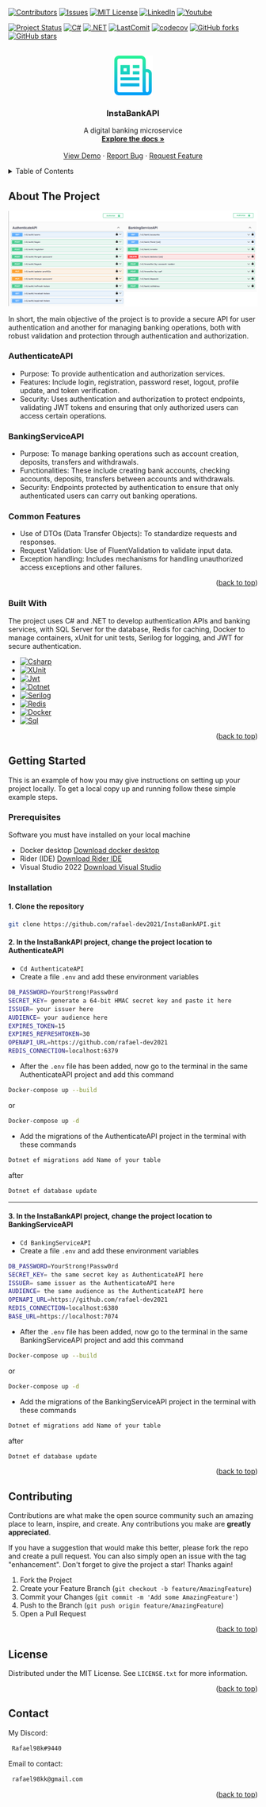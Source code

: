 <!-- Improved compatibility of back to top link: See: https://github.com/othneildrew/Best-README-Template/pull/73 -->
<a id="readme-top"></a>
<!--
*** Thanks for checking out the Best-README-Template. If you have a suggestion
*** that would make this better, please fork the repo and create a pull request
*** or simply open an issue with the tag "enhancement".
*** Don't forget to give the project a star!
*** Thanks again! Now go create something AMAZING! :D
-->



<!-- PROJECT SHIELDS -->
<!--
*** I'm using markdown "reference style" links for readability.
*** Reference links are enclosed in brackets [ ] instead of parentheses ( ).
*** See the bottom of this document for the declaration of the reference variables
*** for contributors-url, forks-url, etc. This is an optional, concise syntax you may use.
*** https://www.markdownguide.org/basic-syntax/#reference-style-links
-->
[![Contributors][contributors-shield]][contributors-url]
[![Issues][issues-shield]][issues-url]
[![MIT License][license-shield]][license-url]
[![LinkedIn][linkedin-shield]][linkedin-url] 
[![Youtube][youtube-shield]][youtube-url] 

[![Project Status][Project-Shield]][Project-url]
[![C#][CSharp-Shield]][CSharp-url]
[![.NET][DotNET-Shield]][DotNET-url]
[![LastComit][LastCommit-Shield]][LastCommit-Url]
[![codecov](https://codecov.io/gh/rafael-dev2021/InstaBankAPI/graph/badge.svg?token=WHWXH2Z2B5)](https://codecov.io/gh/rafael-dev2021/InstaBankAPI)
[![GitHub forks](https://img.shields.io/github/forks/rafael-dev2021/InstaBankAPI?style=social)](https://github.com/rafael-dev2021/InstaBankAPI/network/members)
[![GitHub stars](https://img.shields.io/github/stars/rafael-dev2021/InstaBankAPI?style=social)](https://github.com/rafael-dev2021/InstaBankAPI/stargazers)

<!-- PROJECT LOGO -->
<br />
<div align="center">
  <a href="https://github.com/rafael-dev2021/InstaBankAPI">
    <img src="logo.png" alt="Logo" width="80" height="80">
  </a>

<h3 align="center">InstaBankAPI</h3>

  <p align="center">
    A digital banking microservice
    <br />
    <a href="https://github.com/rafael-dev2021/InstaBankAPI"><strong>Explore the docs »</strong></a>
    <br />
    <br />
    <a href="https://github.com/rafael-dev2021/InstaBankAPI">View Demo</a>
    ·
    <a href="https://github.com/rafael-dev2021/InstaBankAPI/issues/new?labels=bug&template=bug-report---.md">Report Bug</a>
    ·
    <a href="https://github.com/rafael-dev2021/InstaBankAPI/issues/new?labels=enhancement&template=feature-request---.md">Request Feature</a>
  </p>
</div>



<!-- TABLE OF CONTENTS -->
<details>
  <summary>Table of Contents</summary>
  <ol>
    <li>
      <a href="#about-the-project">About The Project</a>
      <ul>
        <li><a href="#built-with">Built With</a></li>
      </ul>
    </li>
    <li>
      <a href="#getting-started">Getting Started</a>
      <ul>
        <li><a href="#prerequisites">Prerequisites</a></li>
        <li><a href="#installation">Installation</a></li>
      </ul>
    </li>
    <li><a href="#contributing">Contributing</a></li>
    <li><a href="#license">License</a></li>
    <li><a href="#contact">Contact</a></li>
  </ol>
</details>



<!-- ABOUT THE PROJECT -->
## About The Project

[![Product Name Screen Shot][product-screenshot]](https://www.linkedin.com/in/rafael-s-a79314207)

<p>In short, the main objective of the project is to provide a secure API for user authentication and another for managing banking operations, both with robust validation and protection through authentication and authorization.</p>

<h3>AuthenticateAPI</h3>

 * Purpose: To provide authentication and authorization services.
 * Features: Include login, registration, password reset, logout, profile update, and token verification.
 * Security: Uses authentication and authorization to protect endpoints, validating JWT tokens and ensuring that only authorized users can access certain operations.

<h3>BankingServiceAPI</h3>

 * Purpose: To manage banking operations such as account creation, deposits, transfers and withdrawals.
 * Functionalities: These include creating bank accounts, checking accounts, deposits, transfers between accounts and withdrawals.
 * Security: Endpoints protected by authentication to ensure that only authenticated users can carry out banking operations.

<h3>Common Features</h3>

 * Use of DTOs (Data Transfer Objects): To standardize requests and responses.
 * Request Validation: Use of FluentValidation to validate input data.
 * Exception handling: Includes mechanisms for handling unauthorized access exceptions and other failures.
<p align="right">(<a href="#readme-top">back to top</a>)</p>



### Built With

<p>The project uses C# and .NET to develop authentication APIs and banking services, with SQL Server for the database, Redis for caching, Docker to manage containers, xUnit for unit tests, Serilog for logging, and JWT for secure authentication.</p>

* [![Csharp][Csharp.io]][Csharp-url]
* [![XUnit][XUnit.com]][XUnit-url]
* [![Jwt][Jwt.com]][Jwt-url]
* [![Dotnet][Dotnet.io]][Dotnet-url]
* [![Serilog][Serilog.com]][Serilog-url]
* [![Redis][Redis.dev]][Redis-url]
* [![Docker][Docker.com]][Docker-url]
* [![Sql][Sql.io]][Sql-url]

<p align="right">(<a href="#readme-top">back to top</a>)</p>



<!-- GETTING STARTED -->
## Getting Started

This is an example of how you may give instructions on setting up your project locally.
To get a local copy up and running follow these simple example steps.

### Prerequisites

Software you must have installed on your local machine

 * Docker desktop [Download docker desktop](https://www.docker.com/products/docker-desktop/)
 * Rider (IDE) [Download Rider IDE](https://www.jetbrains.com/pt-br/rider/download/#section=windows)
 * Visual Studio 2022 [Download Visual Studio](https://visualstudio.microsoft.com/pt-br/downloads/)

### Installation

#### 1. Clone the repository
   ```sh
   git clone https://github.com/rafael-dev2021/InstaBankAPI.git
   ```
#### 2. In the InstaBankAPI project, change the project location to AuthenticateAPI <br>
  * `Cd AuthenticateAPI` <br>
  * Create a file `.env` and add these environment variables <br>
   ```sh
   DB_PASSWORD=YourStrong!Passw0rd
   SECRET_KEY= generate a 64-bit HMAC secret key and paste it here
   ISSUER= your issuer here
   AUDIENCE= your audience here
   EXPIRES_TOKEN=15
   EXPIRES_REFRESHTOKEN=30
   OPENAPI_URL=https://github.com/rafael-dev2021
   REDIS_CONNECTION=localhost:6379
   ```
  
  * After the `.env` file has been added, now go to the terminal in the same AuthenticateAPI project and add this command <br>
   ```sh
   Docker-compose up --build
   ```
   or
   ```sh
   Docker-compose up -d
   ```
   
  * Add the migrations of the AuthenticateAPI project in the terminal with these commands <br>
   ```sh
   Dotnet ef migrations add Name of your table
   ```
   after
   ```sh
   Dotnet ef database update
   ```
<hr>

#### 3. In the InstaBankAPI project, change the project location to BankingServiceAPI <br>
  * `Cd BankingServiceAPI` <br>
  * Create a file `.env` and add these environment variables <br>
   ```sh
   DB_PASSWORD=YourStrong!Passw0rd
   SECRET_KEY= the same secret key as AuthenticateAPI here
   ISSUER= same issuer as the AuthenticateAPI here
   AUDIENCE= the same audience as the AuthenticateAPI here
   OPENAPI_URL=https://github.com/rafael-dev2021
   REDIS_CONNECTION=localhost:6380
   BASE_URL=https://localhost:7074
   ```
  * After the `.env` file has been added, now go to the terminal in the same BankingServiceAPI project and add this command <br>
   ```sh
   Docker-compose up --build
   ```
   or
   ```sh
   Docker-compose up -d
   ```
  * Add the migrations of the BankingServiceAPI project in the terminal with these commands <br>
   ```sh
   Dotnet ef migrations add Name of your table
   ```
   after
   ```sh
   Dotnet ef database update
   ```
<p align="right">(<a href="#readme-top">back to top</a>)</p>


<!-- CONTRIBUTING -->
## Contributing

Contributions are what make the open source community such an amazing place to learn, inspire, and create. Any contributions you make are **greatly appreciated**.

If you have a suggestion that would make this better, please fork the repo and create a pull request. You can also simply open an issue with the tag "enhancement".
Don't forget to give the project a star! Thanks again!

1. Fork the Project
2. Create your Feature Branch (`git checkout -b feature/AmazingFeature`)
3. Commit your Changes (`git commit -m 'Add some AmazingFeature'`)
4. Push to the Branch (`git push origin feature/AmazingFeature`)
5. Open a Pull Request

<p align="right">(<a href="#readme-top">back to top</a>)</p>



<!-- LICENSE -->
## License

Distributed under the MIT License. See `LICENSE.txt` for more information.

<p align="right">(<a href="#readme-top">back to top</a>)</p>



<!-- CONTACT -->
## Contact

My Discord:
```sh
 Rafael98k#9440
```
Email to contact: 
```sh
 rafael98kk@gmail.com
```

<p align="right">(<a href="#readme-top">back to top</a>)</p>


<!-- MARKDOWN LINKS & IMAGES -->
<!-- https://www.markdownguide.org/basic-syntax/#reference-style-links -->
[contributors-shield]: https://img.shields.io/github/contributors/rafael-dev2021/InstaBankAPI.svg?style=for-the-badge
[contributors-url]: https://github.com/rafael-dev2021/InstaBankAPI/graphs/contributors
[issues-shield]: https://img.shields.io/github/issues/rafael-dev2021/InstaBankAPI.svg?style=for-the-badge
[issues-url]: https://github.com/rafael-dev2021/InstaBankAPI/issues
[license-shield]: https://img.shields.io/github/license/rafael-dev2021/InstaBankAPI.svg?style=for-the-badge
[license-url]: https://github.com/rafael-dev2021/InstaBankAPI/blob/main/LICENSE.txt
[linkedin-shield]: https://img.shields.io/badge/LinkedIn-0077B5?style=for-the-badge&logo=linkedin&logoColor=white
[linkedin-url]: https://www.linkedin.com/in/rafael-s-a79314207/
[youtube-shield]: https://img.shields.io/badge/YouTube-FF0000?style=for-the-badge&logo=youtube&logoColor=white
[youtube-url]: https://www.youtube.com/channel/UC9A-6w3A_GRs5rp8ct_1OlA
[product-screenshot]: screenshot.png
[Csharp.io]: https://img.shields.io/badge/C%23-239120?style=for-the-badge&logo=c-sharp&logoColor=white
[Csharp-url]: https://learn.microsoft.com/pt-br/dotnet/csharp/
[Dotnet.io]: https://img.shields.io/badge/.NET-512BD4?style=for-the-badge&logo=dotnet&logoColor=white
[Dotnet-url]: https://dotnet.microsoft.com/
[Sql.io]: https://img.shields.io/badge/SQL%20Server-CC2927?style=for-the-badge&logo=microsoft%20sql%20server&logoColor=white
[Sql-url]: https://learn.microsoft.com/en-us/sql/sql-server/?view=sql-server-ver16
[Redis.dev]: https://img.shields.io/badge/Redis-DC382D?style=for-the-badge&logo=redis&logoColor=white
[Redis-url]: https://redis.io/docs/latest/
[Docker.com]: https://img.shields.io/badge/Docker-2496ED?style=for-the-badge&logo=docker&logoColor=white
[Docker-url]: https://docs.docker.com/desktop/
[XUnit.com]: https://img.shields.io/badge/xUnit-512BD4?style=for-the-badge&logo=xunit&logoColor=white
[XUnit-url]: https://xunit.net/
[Serilog.com]: https://img.shields.io/badge/Serilog-303030?style=for-the-badge
[Serilog-url]: https://serilog.net/ 
[Jwt.com]: https://img.shields.io/badge/JWT-000000?style=for-the-badge&logo=JSON%20web%20tokens
[Jwt-url]: https://jwt-auth.readthedocs.io/en/develop/
[Project-Shield]: https://img.shields.io/badge/status-under%20development-green
[Project-url]: https://github.com/rafael-dev2021/InstaBankAPI
[CSharp-Shield]: https://img.shields.io/badge/C%23-12.0-green
[DotNET-Shield]: https://img.shields.io/badge/.NET-8.0-512BD4
[LastCommit-Shield]: https://img.shields.io/github/last-commit/rafael-dev2021/ECommerce?color=green
[Lastcommit-Url]: https://github.com/rafael-dev2021/InstaBankAPI/commits/main/ 
